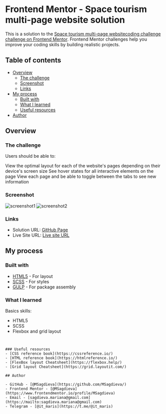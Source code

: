 # Frontend Mentor - Space tourism multi-page website solution

This is a solution to the [Space tourism multi-page websitecoding challenge challenge on Frontend Mentor](https://www.frontendmentor.io/challenges/space-tourism-multipage-website-gRWj1URZ3/hub). Frontend Mentor challenges help you improve your coding skills by building realistic projects.

## Table of contents

- [Overview](#overview)
  - [The challenge](#the-challenge)
  - [Screenshot](#screenshot)
  - [Links](#links)
- [My process](#my-process)
  - [Built with](#built-with)
  - [What I learned](#what-i-learned)
  - [Useful resources](#useful-resources)
- [Author](#author)


## Overview

### The challenge

Users should be able to:

View the optimal layout for each of the website's pages depending on their device's screen size
See hover states for all interactive elements on the page
View each page and be able to toggle between the tabs to see new information

### Screenshot

![screenshot1](https://github.com/MSagdieva/FMChallenge---Space-tourism-website)
![screenshot2](https://github.com/MSagdieva/FMChallenge---Space-tourism-website)

### Links

- Solution URL: [GitHub Page](https://github.com/MSagdieva/FMChallenge---Space-tourism-website)
- Live Site URL: [Live site URL]()

## My process

### Built with

- [HTML5](https://html5.com/) - For layout
- [SCSS](https://scss.com/) - For styles
- [GULP](https://gulpjs.com) - For package 
assembly

### What I learned
Basics skills:
- HTML5
- SCSS
- Flexbox and grid layout

```scss
``` 
 ```

### Useful resources
- [CSS reference book](https://cssreference.io/)
- [HTML reference book](https://htmlreference.io/)
- [FlexBox layout Cheatsheet](https://flexbox.help/)
- [Grid layout Cheatsheet](https://grid.layoutit.com/)

## Author

- GitHub - [@MSagdieva](https://github.com/MSagdieva/)
- Frontend Mentor - [@MSagdieva](https://www.frontendmentor.io/profile/MSagdieva)
- Email - [sagdieva.mariana@gmail.com](https://mailto:sagdieva.mariana@gmail.com)
- Telegram - [@it_maris](https://t.me/@it_maris)